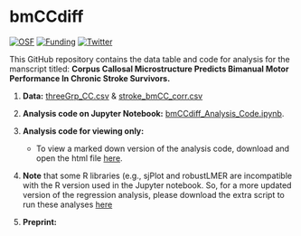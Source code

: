 # bmCCdiff
[![OSF](https://img.shields.io/badge/DOI-10.17605/osf.io/7J9xe-yellowgreen)](https://osf.io/7j9xe/)
[![Funding](https://img.shields.io/badge/NIH-F31HD098796-blue)](https://grantome.com/grant/NIH/F31-HD098796-01)
[![Twitter](https://img.shields.io/twitter/url/https/twitter.com/rinivarg.svg?style=social&label=@rinivarg)](https://twitter.com/rinivarg)

This GitHub repository contains the data table and code for analysis for the manscript titled: **Corpus Callosal Microstructure Predicts Bimanual Motor Performance In Chronic Stroke Survivors.**

1) **Data:** [threeGrp_CC.csv](https://github.com/rinivarg/bmCCdiff/blob/main/data/1_threeGrp_CC.csv) & [stroke_bmCC_corr.csv](https://github.com/rinivarg/bmCCdiff/blob/main/data/2_stroke_bmCC_corr.csv)

2) **Analysis code on Jupyter Notebook:** [bmCCdiff_Analysis_Code.ipynb](https://github.com/rinivarg/bmCCdiff/blob/main/bmCCdiff-FINAL.ipynb). 

3) **Analysis code for viewing only:** 
    - To view a marked down version of the analysis code, download and open the html file [here](https://github.com/rinivarg/bmCCdiff/blob/main/bmCCdiff-FINAL.html).

4) **Note** that some R libraries (e.g., sjPlot and robustLMER are incompatible with the R version used in the Jupyter notebook. So, for a more updated version of the regression analysis, please download the extra script to run these analyses [here](https://github.com/rinivarg/bmCCdiff/blob/main/sjPlot_tables_figs_v2.R)
4) **Preprint:** 
